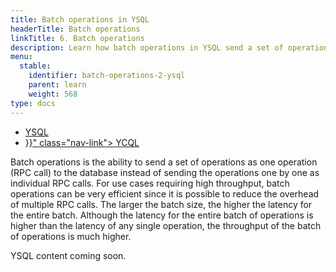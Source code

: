 ```yaml
---
title: Batch operations in YSQL
headerTitle: Batch operations
linkTitle: 6. Batch operations
description: Learn how batch operations in YSQL send a set of operations as a single RPC call rather than one by one as individual RPC calls.
menu:
  stable:
    identifier: batch-operations-2-ysql
    parent: learn
    weight: 568
type: docs
---
```


<ul class="nav nav-tabs-alt nav-tabs-yb">

  <li >
    <a href="" class="nav-link active">
      <i class="icon-postgres" aria-hidden="true"></i>
      YSQL
    </a>
  </li>

  <li >
    <a href="{{< relref "./batch-operations-ycql.md" >}}" class="nav-link">
      <i class="icon-cassandra" aria-hidden="true"></i>
      YCQL
    </a>
  </li>

</ul>

Batch operations is the ability to send a set of operations as one operation (RPC call) to the database instead of sending the operations one by one as individual RPC calls. For use cases requiring high throughput, batch operations can be very efficient since it is possible to reduce the overhead of multiple RPC calls. The larger the batch size, the higher the latency for the entire batch. Although the latency for the entire batch of operations is higher than the latency of any single operation, the throughput of the batch of operations is much higher.

YSQL content coming soon.
